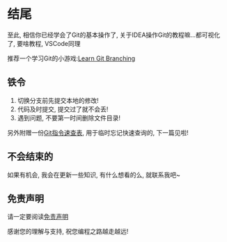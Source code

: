 # 结尾

至此, 相信你已经学会了Git的基本操作了, 关于IDEA操作Git的教程嘛...都可视化了, 要啥教程, VSCode同理

推荐一个学习Git的小游戏:[Learn Git Branching](//oschina.gitee.io/learn-git-branching/)

## 铁令

1. 切换分支前先提交本地的修改!
2. 代码及时提交, 提交过了就不会丢!
3. 遇到问题, 不要第一时间删除文件目录!

另外附赠一份[Git指令速查表](CommandQuickLookupTable), 用于临时忘记快速查询的, 下一篇见啦!

## 不会结束的

如果有机会, 我会在更新一些知识, 有什么想看的么, 就联系我吧~

## 免责声明

请一定要阅读[免责声明](/Docs/ElakeDocs/UserTerms)

感谢您的理解与支持, 祝您编程之路越走越远!
